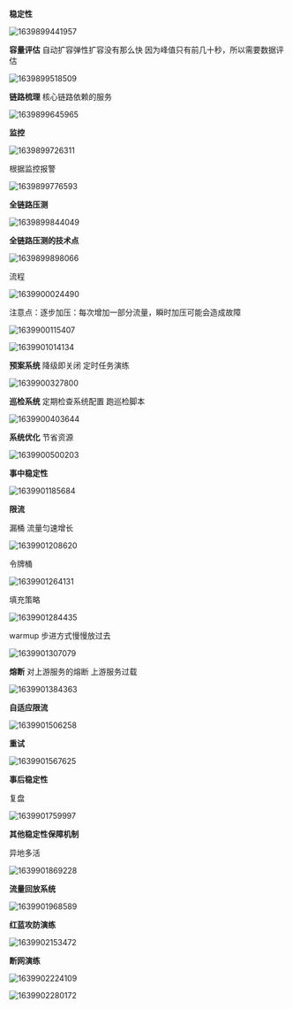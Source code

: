 **稳定性**

![1639899441957](F:\markdown笔记\Go高级工程师实战\image\1639899441957.png)

**容量评估** 自动扩容弹性扩容没有那么快 因为峰值只有前几十秒，所以需要数据评估

![1639899518509](F:\markdown笔记\Go高级工程师实战\image\1639899518509.png)

**链路梳理** 核心链路依赖的服务

![1639899645965](F:\markdown笔记\Go高级工程师实战\image\1639899645965.png)

**监控**

![1639899726311](F:\markdown笔记\Go高级工程师实战\image\1639899726311.png)

根据监控报警

![1639899776593](F:\markdown笔记\Go高级工程师实战\image\1639899776593.png)

**全链路压测**

![1639899844049](F:\markdown笔记\Go高级工程师实战\image\1639899844049.png)

**全链路压测的技术点**

![1639899898066](F:\markdown笔记\Go高级工程师实战\image\1639899898066.png)

流程

![1639900024490](F:\markdown笔记\Go高级工程师实战\image\1639900024490.png)

注意点：逐步加压：每次增加一部分流量，瞬时加压可能会造成故障

![1639900115407](F:\markdown笔记\Go高级工程师实战\image\1639900115407.png)

![1639901014134](F:\markdown笔记\Go高级工程师实战\image\1639901014134.png)

**预案系统** 降级即关闭 定时任务演练

![1639900327800](F:\markdown笔记\Go高级工程师实战\image\1639900327800.png)

**巡检系统** 定期检查系统配置 跑巡检脚本

![1639900403644](F:\markdown笔记\Go高级工程师实战\image\1639900403644.png)

**系统优化** 节省资源

![1639900500203](F:\markdown笔记\Go高级工程师实战\image\1639900500203.png)

**事中稳定性**

![1639901185684](F:\markdown笔记\Go高级工程师实战\image\1639901185684.png)

**限流** 

漏桶 流量匀速增长

![1639901208620](F:\markdown笔记\Go高级工程师实战\image\1639901208620.png)

令牌桶

![1639901264131](F:\markdown笔记\Go高级工程师实战\image\1639901264131.png)

填充策略

![1639901284435](F:\markdown笔记\Go高级工程师实战\image\1639901284435.png)

warmup 步进方式慢慢放过去

![1639901307079](F:\markdown笔记\Go高级工程师实战\image\1639901307079.png)

**熔断** 对上游服务的熔断 上游服务过载

![1639901384363](F:\markdown笔记\Go高级工程师实战\image\1639901384363.png)

**自适应限流**

![1639901506258](F:\markdown笔记\Go高级工程师实战\image\1639901506258.png)

**重试**

![1639901567625](F:\markdown笔记\Go高级工程师实战\image\1639901567625.png)

**事后稳定性**

复盘

![1639901759997](F:\markdown笔记\Go高级工程师实战\image\1639901759997.png)

**其他稳定性保障机制**

异地多活

![1639901869228](F:\markdown笔记\Go高级工程师实战\image\1639901869228.png)

**流量回放系统**

![1639901968589](F:\markdown笔记\Go高级工程师实战\image\1639901968589.png)

**红蓝攻防演练**

![1639902153472](F:\markdown笔记\Go高级工程师实战\image\1639902153472.png)

**断网演练**

![1639902224109](F:\markdown笔记\Go高级工程师实战\image\1639902224109.png)

![1639902280172](F:\markdown笔记\Go高级工程师实战\image\1639902280172.png)

